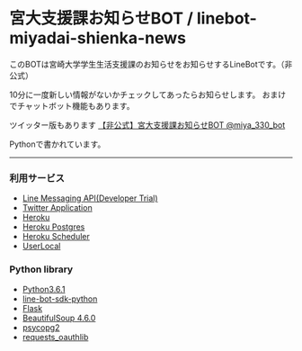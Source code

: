 # 宮大支援課お知らせBOT / linebot-miyadai-shienka-news

このBOTは宮崎大学学生生活支援課のお知らせをお知らせするLineBotです。（非公式）

10分に一度新しい情報がないかチェックしてあったらお知らせします。
おまけでチャットボット機能もあります。

ツイッター版もあります [【非公式】宮大支援課お知らせBOT @miya_330_bot](https://twitter.com/miya_330_bot "https://twitter.com/miya_330_bot")

Pythonで書かれています。

- - -

### 利用サービス
* [Line Messaging API(Developer Trial) ](https://business.line.me/ja/services/bot "https://business.line.me/ja/services/bot")
* [Twitter Application](https://dev.twitter.com,"https://dev.twitter.com")
* [Heroku](https://heroku.com "https://heroku.com")
* [Heroku Postgres](https://elements.heroku.com/addons/heroku-postgresql, "https://elements.heroku.com/addons/heroku-postgresql")
* [Heroku Scheduler](https://elements.heroku.com/addons/scheduler, "https://elements.heroku.com/addons/scheduler")
* [UserLocal](http://ai.userlocal.jp/document/free/top/ "http://ai.userlocal.jp/document/free/top/")

### Python library
* [Python3.6.1](https://www.python.org "https://www.python.org")
* [line-bot-sdk-python](https://github.com/line/line-bot-sdk-python "https://github.com/line/line-bot-sdk-python")
* [Flask](http://flask.pocoo.org "http://flask.pocoo.org")
* [BeautifulSoup 4.6.0](https://www.crummy.com/software/BeautifulSoup/ "https://www.crummy.com/software/BeautifulSoup/")
* [psycopg2](http://initd.org/psycopg/docs/,"http://initd.org/psycopg/docs/")
* [requests_oauthlib](https://github.com/requests/requests-oauthlib,"https://github.com/requests/requests-oauthlib")
